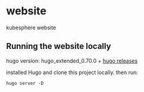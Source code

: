 # website
kubesphere website

## Running the website locally

hugo version: hugo_extended_0.70.0 + [hugo releases](https://github.com/gohugoio/hugo/releases)

installed Hugo and clone this project locally. then run:

```
hugo server -D
```

